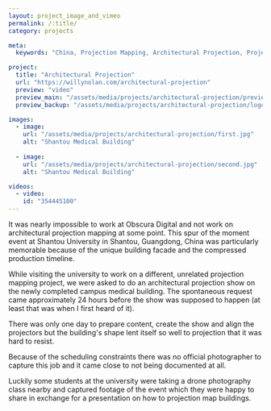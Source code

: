 ```yaml
---
layout: project_image_and_vimeo
permalink: /:title/
category: projects

meta:
  keywords: "China, Projection Mapping, Architectural Projection, Project, Software"

project:
  title: "Architectural Projection"
  url: "https://willynolan.com/architectural-projection"
  preview: "video"
  preview_main: "/assets/media/projects/architectural-projection/preview.webm"
  preview_backup: "/assets/media/projects/architectural-projection/logo.mp4"

images:
  - image:
    url: "/assets/media/projects/architectural-projection/first.jpg"
    alt: "Shantou Medical Building"
    
  - image:
    url: "/assets/media/projects/architectural-projection/second.jpg"
    alt: "Shantou Medical Building"

videos:
  - video:
    id: "354445100"
---
```

<p>
It was nearly impossible to work at Obscura Digital and not work on architectural projection mapping at some point. 
This spur of the moment event at Shantou University in Shantou, Guangdong, China was particularly memorable because of 
the unique building facade and the compressed production timeline.
</p>

<p>
While visiting the university to work on a different, unrelated projection mapping project, we were asked to do an 
architectural projection show on the newly completed campus medical building. The spontaneous request came approximately 
24 hours before the show was supposed to happen (at least that was when I first heard of it).
</p>

<p>
There was only one day to prepare content, create the show and align the projectors but the building's
shape lent itself so well to projection that it was hard to resist.
</p>

<p>
Because of the scheduling constraints there was no official photographer to capture this job and it came close to not 
being documented at all.
</p>

<p>
Luckily some students at the university were taking a drone photography class nearby and captured footage of the event
which they were happy to share in exchange for a presentation on how to projection map buildings.
</p>
